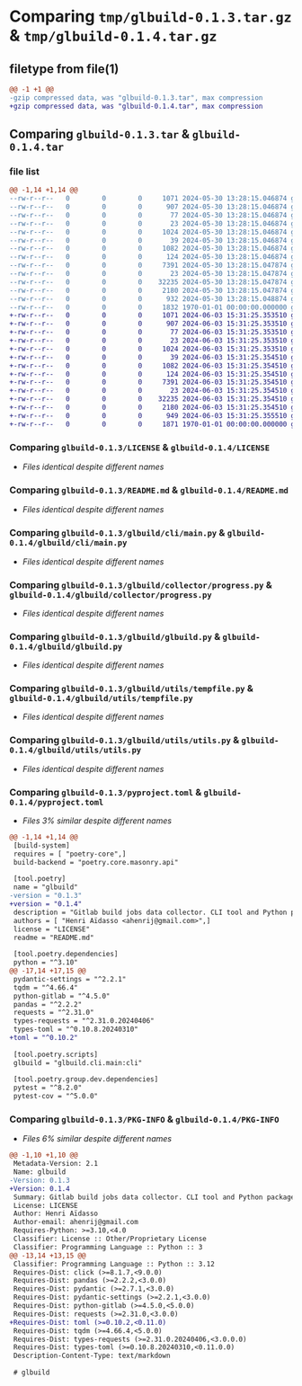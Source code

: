 # Comparing `tmp/glbuild-0.1.3.tar.gz` & `tmp/glbuild-0.1.4.tar.gz`

## filetype from file(1)

```diff
@@ -1 +1 @@
-gzip compressed data, was "glbuild-0.1.3.tar", max compression
+gzip compressed data, was "glbuild-0.1.4.tar", max compression
```

## Comparing `glbuild-0.1.3.tar` & `glbuild-0.1.4.tar`

### file list

```diff
@@ -1,14 +1,14 @@
--rw-r--r--   0        0        0     1071 2024-05-30 13:28:15.046874 glbuild-0.1.3/LICENSE
--rw-r--r--   0        0        0      907 2024-05-30 13:28:15.046874 glbuild-0.1.3/README.md
--rw-r--r--   0        0        0       77 2024-05-30 13:28:15.046874 glbuild-0.1.3/glbuild/__init__.py
--rw-r--r--   0        0        0       23 2024-05-30 13:28:15.046874 glbuild-0.1.3/glbuild/cli/__init__.py
--rw-r--r--   0        0        0     1024 2024-05-30 13:28:15.046874 glbuild-0.1.3/glbuild/cli/main.py
--rw-r--r--   0        0        0       39 2024-05-30 13:28:15.046874 glbuild-0.1.3/glbuild/collector/__init__.py
--rw-r--r--   0        0        0     1082 2024-05-30 13:28:15.046874 glbuild-0.1.3/glbuild/collector/progress.py
--rw-r--r--   0        0        0      124 2024-05-30 13:28:15.046874 glbuild-0.1.3/glbuild/constants.py
--rw-r--r--   0        0        0     7391 2024-05-30 13:28:15.047874 glbuild-0.1.3/glbuild/glbuild.py
--rw-r--r--   0        0        0       23 2024-05-30 13:28:15.047874 glbuild-0.1.3/glbuild/utils/__init__.py
--rw-r--r--   0        0        0    32235 2024-05-30 13:28:15.047874 glbuild-0.1.3/glbuild/utils/tempfile.py
--rw-r--r--   0        0        0     2180 2024-05-30 13:28:15.047874 glbuild-0.1.3/glbuild/utils/utils.py
--rw-r--r--   0        0        0      932 2024-05-30 13:28:15.048874 glbuild-0.1.3/pyproject.toml
--rw-r--r--   0        0        0     1832 1970-01-01 00:00:00.000000 glbuild-0.1.3/PKG-INFO
+-rw-r--r--   0        0        0     1071 2024-06-03 15:31:25.353510 glbuild-0.1.4/LICENSE
+-rw-r--r--   0        0        0      907 2024-06-03 15:31:25.353510 glbuild-0.1.4/README.md
+-rw-r--r--   0        0        0       77 2024-06-03 15:31:25.353510 glbuild-0.1.4/glbuild/__init__.py
+-rw-r--r--   0        0        0       23 2024-06-03 15:31:25.353510 glbuild-0.1.4/glbuild/cli/__init__.py
+-rw-r--r--   0        0        0     1024 2024-06-03 15:31:25.353510 glbuild-0.1.4/glbuild/cli/main.py
+-rw-r--r--   0        0        0       39 2024-06-03 15:31:25.354510 glbuild-0.1.4/glbuild/collector/__init__.py
+-rw-r--r--   0        0        0     1082 2024-06-03 15:31:25.354510 glbuild-0.1.4/glbuild/collector/progress.py
+-rw-r--r--   0        0        0      124 2024-06-03 15:31:25.354510 glbuild-0.1.4/glbuild/constants.py
+-rw-r--r--   0        0        0     7391 2024-06-03 15:31:25.354510 glbuild-0.1.4/glbuild/glbuild.py
+-rw-r--r--   0        0        0       23 2024-06-03 15:31:25.354510 glbuild-0.1.4/glbuild/utils/__init__.py
+-rw-r--r--   0        0        0    32235 2024-06-03 15:31:25.354510 glbuild-0.1.4/glbuild/utils/tempfile.py
+-rw-r--r--   0        0        0     2180 2024-06-03 15:31:25.354510 glbuild-0.1.4/glbuild/utils/utils.py
+-rw-r--r--   0        0        0      949 2024-06-03 15:31:25.355510 glbuild-0.1.4/pyproject.toml
+-rw-r--r--   0        0        0     1871 1970-01-01 00:00:00.000000 glbuild-0.1.4/PKG-INFO
```

### Comparing `glbuild-0.1.3/LICENSE` & `glbuild-0.1.4/LICENSE`

 * *Files identical despite different names*

### Comparing `glbuild-0.1.3/README.md` & `glbuild-0.1.4/README.md`

 * *Files identical despite different names*

### Comparing `glbuild-0.1.3/glbuild/cli/main.py` & `glbuild-0.1.4/glbuild/cli/main.py`

 * *Files identical despite different names*

### Comparing `glbuild-0.1.3/glbuild/collector/progress.py` & `glbuild-0.1.4/glbuild/collector/progress.py`

 * *Files identical despite different names*

### Comparing `glbuild-0.1.3/glbuild/glbuild.py` & `glbuild-0.1.4/glbuild/glbuild.py`

 * *Files identical despite different names*

### Comparing `glbuild-0.1.3/glbuild/utils/tempfile.py` & `glbuild-0.1.4/glbuild/utils/tempfile.py`

 * *Files identical despite different names*

### Comparing `glbuild-0.1.3/glbuild/utils/utils.py` & `glbuild-0.1.4/glbuild/utils/utils.py`

 * *Files identical despite different names*

### Comparing `glbuild-0.1.3/pyproject.toml` & `glbuild-0.1.4/pyproject.toml`

 * *Files 3% similar despite different names*

```diff
@@ -1,14 +1,14 @@
 [build-system]
 requires = [ "poetry-core",]
 build-backend = "poetry.core.masonry.api"
 
 [tool.poetry]
 name = "glbuild"
-version = "0.1.3"
+version = "0.1.4"
 description = "Gitlab build jobs data collector. CLI tool and Python package."
 authors = [ "Henri Aïdasso <ahenrij@gmail.com>",]
 license = "LICENSE"
 readme = "README.md"
 
 [tool.poetry.dependencies]
 python = "^3.10"
@@ -17,14 +17,15 @@
 pydantic-settings = "^2.2.1"
 tqdm = "^4.66.4"
 python-gitlab = "^4.5.0"
 pandas = "^2.2.2"
 requests = "^2.31.0"
 types-requests = "^2.31.0.20240406"
 types-toml = "^0.10.8.20240310"
+toml = "^0.10.2"
 
 [tool.poetry.scripts]
 glbuild = "glbuild.cli.main:cli"
 
 [tool.poetry.group.dev.dependencies]
 pytest = "^8.2.0"
 pytest-cov = "^5.0.0"
```

### Comparing `glbuild-0.1.3/PKG-INFO` & `glbuild-0.1.4/PKG-INFO`

 * *Files 6% similar despite different names*

```diff
@@ -1,10 +1,10 @@
 Metadata-Version: 2.1
 Name: glbuild
-Version: 0.1.3
+Version: 0.1.4
 Summary: Gitlab build jobs data collector. CLI tool and Python package.
 License: LICENSE
 Author: Henri Aïdasso
 Author-email: ahenrij@gmail.com
 Requires-Python: >=3.10,<4.0
 Classifier: License :: Other/Proprietary License
 Classifier: Programming Language :: Python :: 3
@@ -13,14 +13,15 @@
 Classifier: Programming Language :: Python :: 3.12
 Requires-Dist: click (>=8.1.7,<9.0.0)
 Requires-Dist: pandas (>=2.2.2,<3.0.0)
 Requires-Dist: pydantic (>=2.7.1,<3.0.0)
 Requires-Dist: pydantic-settings (>=2.2.1,<3.0.0)
 Requires-Dist: python-gitlab (>=4.5.0,<5.0.0)
 Requires-Dist: requests (>=2.31.0,<3.0.0)
+Requires-Dist: toml (>=0.10.2,<0.11.0)
 Requires-Dist: tqdm (>=4.66.4,<5.0.0)
 Requires-Dist: types-requests (>=2.31.0.20240406,<3.0.0.0)
 Requires-Dist: types-toml (>=0.10.8.20240310,<0.11.0.0)
 Description-Content-Type: text/markdown
 
 # glbuild
```

